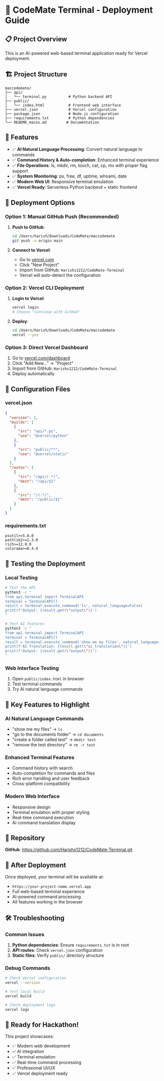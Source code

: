 # 🚀 CodeMate Terminal - Deployment Guide

## 📋 Project Overview
This is an AI-powered web-based terminal application ready for Vercel deployment.

## 🏗️ Project Structure
```
maccodemate/
├── api/
│   └── terminal.py          # Python backend API
├── public/
│   └── index.html           # Frontend web interface
├── vercel.json              # Vercel configuration
├── package.json             # Node.js configuration
├── requirements.txt         # Python dependencies
└── README_macos.md         # Documentation
```

## 🔧 Features
- ✅ **AI Natural Language Processing**: Convert natural language to commands
- ✅ **Command History & Auto-completion**: Enhanced terminal experience
- ✅ **File Operations**: ls, mkdir, rm, touch, cat, cp, mv with proper flag support
- ✅ **System Monitoring**: ps, free, df, uptime, whoami, date
- ✅ **Modern Web UI**: Responsive terminal emulation
- ✅ **Vercel Ready**: Serverless Python backend + static frontend

## 🚀 Deployment Options

### Option 1: Manual GitHub Push (Recommended)
1. **Push to GitHub**:
   ```bash
   cd /Users/harish/Downloads/CodeMate/maccodemate
   git push -u origin main
   ```

2. **Connect to Vercel**:
   - Go to [vercel.com](https://vercel.com)
   - Click "New Project"
   - Import from GitHub: `Harishs1212/CodeMate-Terminal`
   - Vercel will auto-detect the configuration

### Option 2: Vercel CLI Deployment
1. **Login to Vercel**:
   ```bash
   vercel login
   # Choose "Continue with GitHub"
   ```

2. **Deploy**:
   ```bash
   cd /Users/harish/Downloads/CodeMate/maccodemate
   vercel --yes
   ```

### Option 3: Direct Vercel Dashboard
1. Go to [vercel.com/dashboard](https://vercel.com/dashboard)
2. Click "Add New..." → "Project"
3. Import from GitHub: `Harishs1212/CodeMate-Terminal`
4. Deploy automatically

## 🔧 Configuration Files

### vercel.json
```json
{
  "version": 2,
  "builds": [
    {
      "src": "api/*.py",
      "use": "@vercel/python"
    },
    {
      "src": "public/**",
      "use": "@vercel/static"
    }
  ],
  "routes": [
    {
      "src": "/api/(.*)",
      "dest": "/api/$1"
    },
    {
      "src": "/(.*)",
      "dest": "/public/$1"
    }
  ]
}
```

### requirements.txt
```
psutil>=5.8.0
pathlib2>=2.3.0
rich>=12.0.0
colorama>=0.4.4
```

## 🧪 Testing the Deployment

### Local Testing
```bash
# Test the API
python3 -c "
from api.terminal import TerminalAPI
terminal = TerminalAPI()
result = terminal.execute_command('ls', natural_language=False)
print(f'Output: {result.get(\"output\")}')
"

# Test AI features
python3 -c "
from api.terminal import TerminalAPI
terminal = TerminalAPI()
result = terminal.execute_command('show me my files', natural_language=True)
print(f'AI Translation: {result.get(\"ai_translation\")}')
print(f'Output: {result.get(\"output\")}')
"
```

### Web Interface Testing
1. Open `public/index.html` in browser
2. Test terminal commands
3. Try AI natural language commands

## 🎯 Key Features to Highlight

### AI Natural Language Commands
- "show me my files" → `ls`
- "go to the documents folder" → `cd documents`
- "create a folder called test" → `mkdir test`
- "remove the test directory" → `rm -r test`

### Enhanced Terminal Features
- Command history with search
- Auto-completion for commands and files
- Rich error handling and user feedback
- Cross-platform compatibility

### Modern Web Interface
- Responsive design
- Terminal emulation with proper styling
- Real-time command execution
- AI command translation display

## 🔗 Repository
**GitHub**: https://github.com/Harishs1212/CodeMate-Terminal.git

## 📱 After Deployment
Once deployed, your terminal will be available at:
- `https://your-project-name.vercel.app`
- Full web-based terminal experience
- AI-powered command processing
- All features working in the browser

## 🛠️ Troubleshooting

### Common Issues
1. **Python dependencies**: Ensure `requirements.txt` is in root
2. **API routes**: Check `vercel.json` configuration
3. **Static files**: Verify `public/` directory structure

### Debug Commands
```bash
# Check Vercel configuration
vercel --version

# Test local build
vercel build

# Check deployment logs
vercel logs
```

## 🎉 Ready for Hackathon!
This project showcases:
- ✅ Modern web development
- ✅ AI integration
- ✅ Terminal emulation
- ✅ Real-time command processing
- ✅ Professional UI/UX
- ✅ Vercel deployment ready
